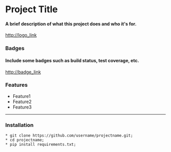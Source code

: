 # Project Title

#### A brief description of what this project does and who it's for.

<http://logo_link>

### Badges

#### Include some badges such as build status, test coverage, etc.

<http://badge_link>

### Features

- Feature1
- Feature2
- Feature3

---

### Installation

    * git clone https://github.com/username/projectname.git;
    * cd projectname;
    * pip install requirements.txt;
